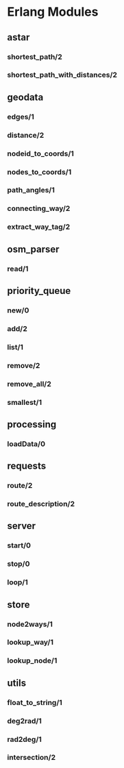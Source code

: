 # Erlang Modules

## astar
### shortest_path/2
### shortest_path_with_distances/2

## geodata
### edges/1
### distance/2
### nodeid_to_coords/1
### nodes_to_coords/1
### path_angles/1
### connecting_way/2
### extract_way_tag/2

## osm_parser
### read/1

## priority_queue
### new/0
### add/2
### list/1
### remove/2
### remove_all/2
### smallest/1

## processing
### loadData/0

## requests
### route/2
### route_description/2

## server
### start/0
### stop/0
### loop/1

## store
### node2ways/1
### lookup_way/1
### lookup_node/1

## utils
### float_to_string/1
### deg2rad/1
### rad2deg/1
### intersection/2
